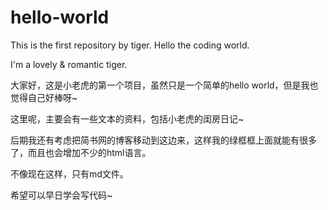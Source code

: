 # hello-world
This is the first repository by tiger. Hello the coding world.

I'm a lovely & romantic tiger.

大家好，这是小老虎的第一个项目，虽然只是一个简单的hello world，但是我也觉得自己好棒呀~

这里呢，主要会有一些文本的资料，包括小老虎的闺房日记~

后期我还有考虑把简书网的博客移动到这边来，这样我的绿框框上面就能有很多了，而且也会增加不少的html语言。

不像现在这样，只有md文件。

希望可以早日学会写代码~
